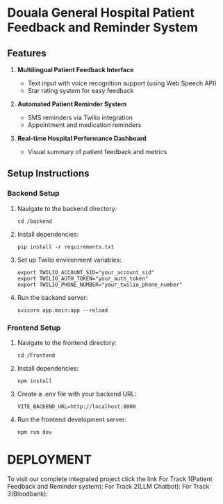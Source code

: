 # Douala General Hospital Patient Feedback and Reminder System

## Features

1. **Multilingual Patient Feedback Interface**
   - Text input with voice recognition support (using Web Speech API)
   - Star rating system for easy feedback

2. **Automated Patient Reminder System**
   - SMS reminders via Twilio integration
   - Appointment and medication reminders

3. **Real-time Hospital Performance Dashboard**
   - Visual summary of patient feedback and metrics

## Setup Instructions

### Backend Setup

1. Navigate to the backend directory:
   ```
   cd /backend
   ```

2. Install dependencies:
   ```
   pip install -r requirements.txt
   ```

3. Set up Twilio environment variables:
   ```
   export TWILIO_ACCOUNT_SID="your_account_sid"
   export TWILIO_AUTH_TOKEN="your_auth_token"
   export TWILIO_PHONE_NUMBER="your_twilio_phone_number"
   ```

4. Run the backend server:
   ```
   uvicorn app.main:app --reload
   ```

### Frontend Setup

1. Navigate to the frontend directory:
   ```
   cd /Frontend
   ```

2. Install dependencies:
   ```
   npm install
   ```

3. Create a .env file with your backend URL:
   ```
   VITE_BACKEND_URL=http://localhost:8000
   ```

4. Run the frontend development server:
   ```
   npm run dev
   ```
# DEPLOYMENT
To visit our complete integrated project click the link
For Track 1(Patient Feedback and Reminder system):
For Track 2(LLM Chatbot):
For Track 3(Bloodbank):  
